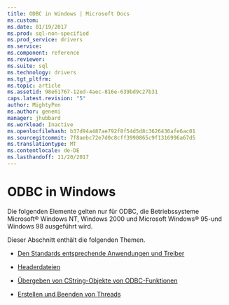 ```yaml
---
title: ODBC in Windows | Microsoft Docs
ms.custom: 
ms.date: 01/19/2017
ms.prod: sql-non-specified
ms.prod_service: drivers
ms.service: 
ms.component: reference
ms.reviewer: 
ms.suite: sql
ms.technology: drivers
ms.tgt_pltfrm: 
ms.topic: article
ms.assetid: 98e61767-12ed-4aec-816e-639bd9c27b31
caps.latest.revision: "5"
author: MightyPen
ms.author: genemi
manager: jhubbard
ms.workload: Inactive
ms.openlocfilehash: b37d94a487ae792f8f54d5d8c3626436afe6ac01
ms.sourcegitcommit: 7f8aebc72e7d0c8cff3990865c9f1316996a67d5
ms.translationtype: MT
ms.contentlocale: de-DE
ms.lasthandoff: 11/20/2017
---
```

# <a name="odbc-in-windows"></a>ODBC in Windows
Die folgenden Elemente gelten nur für ODBC, die Betriebssysteme Microsoft® Windows NT, Windows 2000 und Microsoft Windows® 95-und Windows 98 ausgeführt wird.  
  
 Dieser Abschnitt enthält die folgenden Themen.  
  
-   [Den Standards entsprechende Anwendungen und Treiber](../../../odbc/reference/develop-app/standards-compliant-applications-and-drivers.md)  
  
-   [Headerdateien](../../../odbc/reference/develop-app/header-files.md)  
  
-   [Übergeben von CString-Objekte von ODBC-Funktionen](../../../odbc/reference/develop-app/cstring-class.md)  
  
-   [Erstellen und Beenden von Threads](../../../odbc/reference/develop-app/creating-and-terminating-threads.md)
